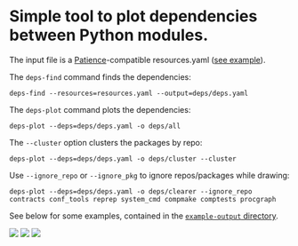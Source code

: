 Simple tool to plot dependencies between Python modules.
=================================================


The input file is a [Patience][patience]-compatible resources.yaml ([see example][example-resources]).

The ``deps-find`` command finds the dependencies:

    deps-find --resources=resources.yaml --output=deps/deps.yaml

The ``deps-plot`` command plots the dependencies:


    deps-plot --deps=deps/deps.yaml -o deps/all

The ``--cluster`` option clusters the packages by repo:

    deps-plot --deps=deps/deps.yaml -o deps/cluster --cluster

Use ``--ignore_repo`` or ``--ignore_pkg`` to ignore repos/packages while drawing:

    deps-plot --deps=deps/deps.yaml -o deps/clearer --ignore_repo contracts conf_tools reprep system_cmd compmake comptests procgraph

See below for some examples, contained in the [``example-output`` directory][example-output].

[patience]: https://github.com/AndreaCensi/patience
[example-output]: example-output/
[example-resources]: https://github.com/AndreaCensi/env_fault/blob/master/resources.yaml

<img src='blob/env_fault/example_output/all.png?raw=true'/>
<img src='example_output/cluster.png?raw=true'/>
<img src='example_output/clearer.png?raw=true'/>
